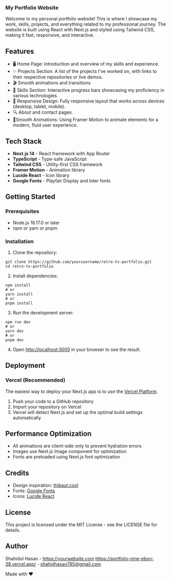 ### My Portfolio Website

Welcome to my personal portfolio website! This is where I showcase my work, skills, projects, and everything related to my professional journey. The website is built using React with Next.js and styled using Tailwind CSS, making it fast, responsive, and interactive.
## Features

- 🖥️ Home Page: Introduction and overview of my skills and experience.
- ✨ Projects Section: A list of the projects I've worked on, with links to their respective repositories or live demos.
- 🎬 Smooth animations and transitions
- 📱 Skills Section: Interactive progress bars showcasing my proficiency in various technologies.
- 🎨 Responsive Design: Fully responsive layout that works across devices (desktop, tablet, mobile).
- 🔍 About and contact pages.
- 📝Smooth Animations: Using Framer Motion to animate elements for a modern, fluid user experience.


## Tech Stack

- **Next.js 14** - React framework with App Router
- **TypeScript** - Type-safe JavaScript
- **Tailwind CSS** - Utility-first CSS framework
- **Framer Motion** - Animation library
- **Lucide React** - Icon library
- **Google Fonts** - Playfair Display and Inter fonts


## Getting Started

### Prerequisites

- Node.js 18.17.0 or later
- npm or yarn or pnpm


### Installation

1. Clone the repository:


```shellscript
git clone https://github.com/yourusername/retro-tv-portfolio.git
cd retro-tv-portfolio
```

2. Install dependencies:


```shellscript
npm install
# or
yarn install
# or
pnpm install
```

3. Run the development server:


```shellscript
npm run dev
# or
yarn dev
# or
pnpm dev
```

4. Open [http://localhost:3000](http://localhost:3000) in your browser to see the result.


## Deployment

### Vercel (Recommended)

The easiest way to deploy your Next.js app is to use the [Vercel Platform](https://vercel.com/new?utm_medium=default-template&filter=next.js&utm_source=create-next-app&utm_campaign=create-next-app-readme).

1. Push your code to a GitHub repository
2. Import your repository on Vercel
3. Vercel will detect Next.js and set up the optimal build settings automatically

## Performance Optimization

- All animations are client-side only to prevent hydration errors
- Images use Next.js Image component for optimization
- Fonts are preloaded using Next.js font optimization


## Credits

- Design inspiration: [thibaut.cool](https://www.thibaut.cool/)
- Fonts: [Google Fonts](https://fonts.google.com/)
- Icons: [Lucide React](https://lucide.dev/)


## License

This project is licensed under the MIT License - see the LICENSE file for details.

## Author

Shahidul Hasan - https://yourwebsite.com https://portfolio-nine-ebon-38.vercel.app/ - shahidhasan785@gmail.com

Made with ❤️
